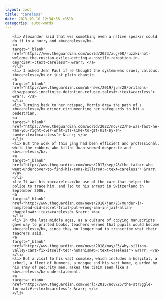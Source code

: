 ```yaml
---
layout: post
title: "careless"
date: 2023-10-10 12:34:56 +0530
categories: auto-words
---
```

<ol>

    <li> Alexander said that was something even a native speaker could do if in a hurry and <b>careless</b>.
    <a 
    target="_blank" 
    href="https://www.theguardian.com/world/2023/aug/08/ruzzki-not-welcome-the-russian-exiles-getting-a-hostile-reception-in-georgia#:~:text=careless"> &rarr; </a>
    </li>
    <li> I asked Jean Paul if he thought the system was cruel, callous, <b>careless</b> or just plain chaotic.
    <a 
    target="_blank" 
    href="http://www.theguardian.com/uk-news/2019/jun/28/britains-disappeared-indefinite-detention-refugee-tales#:~:text=careless"> &rarr; </a>
    </li>
    <li> Turning back to her notepad, Morris drew the path of a <b>careless</b> driver circumventing her safeguards to hit a pedestrian.
    <a 
    target="_blank" 
    href="https://www.theguardian.com/world/2022/nov/22/he-was-fast-he-ran-you-right-over-what-its-like-to-get-hit-by-an-suv#:~:text=careless"> &rarr; </a>
    </li>
    <li> But the work of this gang had been efficient and professional, while the robbers who killed Juan seemed desperate and <b>careless</b>.
    <a 
    target="_blank" 
    href="http://www.theguardian.com/news/2017/sep/28/the-father-who-went-undercover-to-find-his-sons-killers#:~:text=careless"> &rarr; </a>
    </li>
    <li> It was his <b>careless</b> use of the card that helped the police to trace him, and led to his arrest in Switzerland in September 2006.
    <a 
    target="_blank" 
    href="http://www.theguardian.com/news/2018/jan/25/murder-in-hampstead-did-secret-trial-put-wrong-man-in-jail-allan-chappelow#:~:text=careless"> &rarr; </a>
    </li>
    <li> In the late middle ages, as a culture of copying manuscripts gave way to printed books, teachers warned that pupils would become <b>careless</b>, since they no longer had to transcribe what their teachers said.
    <a 
    target="_blank" 
    href="http://www.theguardian.com/news/2018/may/03/why-silicon-valley-cant-fix-itself-tech-humanism#:~:text=careless"> &rarr; </a>
    </li>
    <li> But a visit to his vast complex, which includes a hospital, a school, a fleet of Hummers, a mosque and his vast home, guarded by his army of security men, makes the claim seem like a <b>careless</b> understatement.
    <a 
    target="_blank" 
    href="http://www.theguardian.com/world/2015/nov/25/the-struggle-for-mali#:~:text=careless"> &rarr; </a>
    </li>